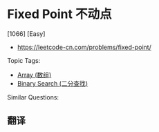 # Fixed Point 不动点

[1066] [Easy]

- https://leetcode-cn.com/problems/fixed-point/

Topic Tags:

- [Array (数组)](https://leetcode-cn.com/tag/array/)
- [Binary Search (二分查找)](https://leetcode-cn.com/tag/binary-search/)

Similar Questions:

## 翻译
